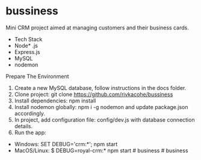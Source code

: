 # bussiness

Mini CRM project aimed at managing customers and their business cards.

* Tech Stack
* Node* .js
* Express.js
* MySQL
* nodemon

Prepare The Environment
1. Create a new MySQL database, follow instructions in the docs folder.
2. Clone project: git clone https://github.com/rivkacohe/bussiness
3. Install dependencies: npm install
4. Install nodemon globally: npm i -g nodemon and update package.json accordingly.
5. In project, add configuration file: config/dev.js with database connection details.
6. Run the app:
* Windows: SET DEBUG='crm:*'; npm start
* MacOS/Linux: $ DEBUG=royal-crm:* npm start
#   b u s i n e s s  
 #   b u s i n e s s  
 
